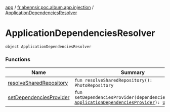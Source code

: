 [app](../../index.md) / [fr.abennsir.poc.album.app.injection](../index.md) / [ApplicationDependenciesResolver](./index.md)

# ApplicationDependenciesResolver

`object ApplicationDependenciesResolver`

### Functions

| Name | Summary |
|---|---|
| [resolveSharedRepository](resolve-shared-repository.md) | `fun resolveSharedRepository(): PhotoRepository` |
| [setDependenciesProvider](set-dependencies-provider.md) | `fun setDependenciesProvider(dependenciesProvider: `[`ApplicationDependenciesProvider`](../-application-dependencies-provider/index.md)`): `[`Unit`](https://kotlinlang.org/api/latest/jvm/stdlib/kotlin/-unit/index.html) |
